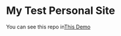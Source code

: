 # My Test Personal Site
You can see this repo in[This Demo](https://saeedehsaldorgar.github.io/test-coding-of-modal/)
